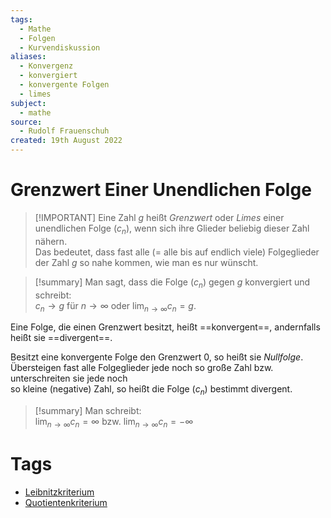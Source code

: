```yaml
---
tags:
  - Mathe
  - Folgen
  - Kurvendiskussion
aliases:
  - Konvergenz
  - konvergiert
  - konvergente Folgen
  - limes
subject:
  - mathe
source:
  - Rudolf Frauenschuh
created: 19th August 2022
---
```


# Grenzwert Einer Unendlichen Folge

> [!IMPORTANT] Eine Zahl $g$ heißt *Grenzwert* oder *Limes* einer unendlichen Folge ($c_{n}$), wenn sich ihre Glieder beliebig dieser Zahl nähern.  
> Das bedeutet, dass fast alle (= alle bis auf endlich viele) Folgeglieder der Zahl $g$ so nahe kommen, wie man es nur wünscht.   

> [!summary] Man sagt, dass die Folge ($c_n$) gegen $g$ konvergiert und schreibt:  
> $c_{n}\rightarrow g$ für $n\rightarrow \infty$ oder $\lim_{n\rightarrow\infty}c_{n}=g$.

Eine Folge, die einen Grenzwert besitzt, heißt ==konvergent==, andernfalls heißt sie ==divergent==.

Besitzt eine konvergente Folge den Grenzwert $0$, so heißt sie *Nullfolge*.  
Übersteigen fast alle Folgeglieder jede noch so große Zahl bzw. unterschreiten sie jede noch  
so kleine (negative) Zahl, so heißt die Folge ($c_{n}$) bestimmt divergent.

>[!summary] Man schreibt:  
> $\lim_{n\rightarrow\infty} c_{n}=\infty$ bzw. $\lim_{n\rightarrow\infty} c_{n}=-\infty$ 

# Tags

- [Leibnitzkriterium](../mathe%20(4)/Leibnitz%20Kriterium.md)
- [Quotientenkriterium](../mathe%20(4)/Quotienten%20Kriterium.md)